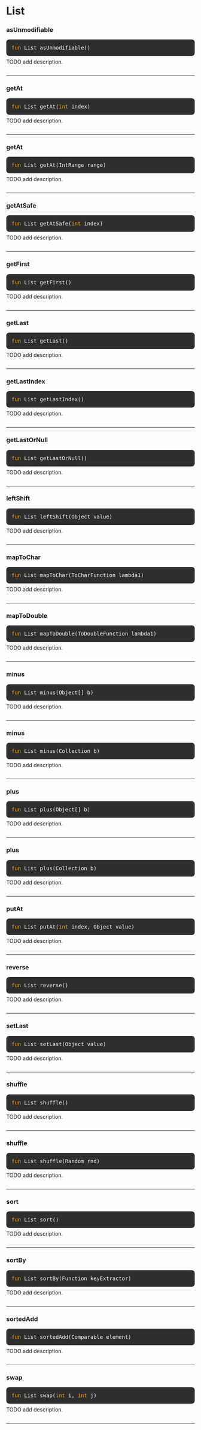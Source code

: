 # List

### asUnmodifiable
<div style="background-color: #2e2e2e; padding: 1em; border-radius: 8px; margin-bottom: 1em; color: #f8f8f2; font-family: monospace;">
<code style="all: unset; font-family: monospace; color: inherit;">
<span style='color: orange;'>fun</span> List asUnmodifiable()</code>
</div>
<p style="margin-top: -0.5em; margin-bottom: 2em;">
TODO add description.
</p>

---

### getAt
<div style="background-color: #2e2e2e; padding: 1em; border-radius: 8px; margin-bottom: 1em; color: #f8f8f2; font-family: monospace;">
<code style="all: unset; font-family: monospace; color: inherit;">
<span style='color: orange;'>fun</span> List getAt(<span style='color: orange;'>int </span>index)</code>
</div>
<p style="margin-top: -0.5em; margin-bottom: 2em;">
TODO add description.
</p>

---

### getAt
<div style="background-color: #2e2e2e; padding: 1em; border-radius: 8px; margin-bottom: 1em; color: #f8f8f2; font-family: monospace;">
<code style="all: unset; font-family: monospace; color: inherit;">
<span style='color: orange;'>fun</span> List getAt(IntRange range)</code>
</div>
<p style="margin-top: -0.5em; margin-bottom: 2em;">
TODO add description.
</p>

---

### getAtSafe
<div style="background-color: #2e2e2e; padding: 1em; border-radius: 8px; margin-bottom: 1em; color: #f8f8f2; font-family: monospace;">
<code style="all: unset; font-family: monospace; color: inherit;">
<span style='color: orange;'>fun</span> List getAtSafe(<span style='color: orange;'>int </span>index)</code>
</div>
<p style="margin-top: -0.5em; margin-bottom: 2em;">
TODO add description.
</p>

---

### getFirst
<div style="background-color: #2e2e2e; padding: 1em; border-radius: 8px; margin-bottom: 1em; color: #f8f8f2; font-family: monospace;">
<code style="all: unset; font-family: monospace; color: inherit;">
<span style='color: orange;'>fun</span> List getFirst()</code>
</div>
<p style="margin-top: -0.5em; margin-bottom: 2em;">
TODO add description.
</p>

---

### getLast
<div style="background-color: #2e2e2e; padding: 1em; border-radius: 8px; margin-bottom: 1em; color: #f8f8f2; font-family: monospace;">
<code style="all: unset; font-family: monospace; color: inherit;">
<span style='color: orange;'>fun</span> List getLast()</code>
</div>
<p style="margin-top: -0.5em; margin-bottom: 2em;">
TODO add description.
</p>

---

### getLastIndex
<div style="background-color: #2e2e2e; padding: 1em; border-radius: 8px; margin-bottom: 1em; color: #f8f8f2; font-family: monospace;">
<code style="all: unset; font-family: monospace; color: inherit;">
<span style='color: orange;'>fun</span> List getLastIndex()</code>
</div>
<p style="margin-top: -0.5em; margin-bottom: 2em;">
TODO add description.
</p>

---

### getLastOrNull
<div style="background-color: #2e2e2e; padding: 1em; border-radius: 8px; margin-bottom: 1em; color: #f8f8f2; font-family: monospace;">
<code style="all: unset; font-family: monospace; color: inherit;">
<span style='color: orange;'>fun</span> List getLastOrNull()</code>
</div>
<p style="margin-top: -0.5em; margin-bottom: 2em;">
TODO add description.
</p>

---

### leftShift
<div style="background-color: #2e2e2e; padding: 1em; border-radius: 8px; margin-bottom: 1em; color: #f8f8f2; font-family: monospace;">
<code style="all: unset; font-family: monospace; color: inherit;">
<span style='color: orange;'>fun</span> List leftShift(Object value)</code>
</div>
<p style="margin-top: -0.5em; margin-bottom: 2em;">
TODO add description.
</p>

---

### mapToChar
<div style="background-color: #2e2e2e; padding: 1em; border-radius: 8px; margin-bottom: 1em; color: #f8f8f2; font-family: monospace;">
<code style="all: unset; font-family: monospace; color: inherit;">
<span style='color: orange;'>fun</span> List mapToChar(ToCharFunction lambda1)</code>
</div>
<p style="margin-top: -0.5em; margin-bottom: 2em;">
TODO add description.
</p>

---

### mapToDouble
<div style="background-color: #2e2e2e; padding: 1em; border-radius: 8px; margin-bottom: 1em; color: #f8f8f2; font-family: monospace;">
<code style="all: unset; font-family: monospace; color: inherit;">
<span style='color: orange;'>fun</span> List mapToDouble(ToDoubleFunction lambda1)</code>
</div>
<p style="margin-top: -0.5em; margin-bottom: 2em;">
TODO add description.
</p>

---

### minus
<div style="background-color: #2e2e2e; padding: 1em; border-radius: 8px; margin-bottom: 1em; color: #f8f8f2; font-family: monospace;">
<code style="all: unset; font-family: monospace; color: inherit;">
<span style='color: orange;'>fun</span> List minus(Object[] b)</code>
</div>
<p style="margin-top: -0.5em; margin-bottom: 2em;">
TODO add description.
</p>

---

### minus
<div style="background-color: #2e2e2e; padding: 1em; border-radius: 8px; margin-bottom: 1em; color: #f8f8f2; font-family: monospace;">
<code style="all: unset; font-family: monospace; color: inherit;">
<span style='color: orange;'>fun</span> List minus(Collection b)</code>
</div>
<p style="margin-top: -0.5em; margin-bottom: 2em;">
TODO add description.
</p>

---

### plus
<div style="background-color: #2e2e2e; padding: 1em; border-radius: 8px; margin-bottom: 1em; color: #f8f8f2; font-family: monospace;">
<code style="all: unset; font-family: monospace; color: inherit;">
<span style='color: orange;'>fun</span> List plus(Object[] b)</code>
</div>
<p style="margin-top: -0.5em; margin-bottom: 2em;">
TODO add description.
</p>

---

### plus
<div style="background-color: #2e2e2e; padding: 1em; border-radius: 8px; margin-bottom: 1em; color: #f8f8f2; font-family: monospace;">
<code style="all: unset; font-family: monospace; color: inherit;">
<span style='color: orange;'>fun</span> List plus(Collection b)</code>
</div>
<p style="margin-top: -0.5em; margin-bottom: 2em;">
TODO add description.
</p>

---

### putAt
<div style="background-color: #2e2e2e; padding: 1em; border-radius: 8px; margin-bottom: 1em; color: #f8f8f2; font-family: monospace;">
<code style="all: unset; font-family: monospace; color: inherit;">
<span style='color: orange;'>fun</span> List putAt(<span style='color: orange;'>int </span>index, Object value)</code>
</div>
<p style="margin-top: -0.5em; margin-bottom: 2em;">
TODO add description.
</p>

---

### reverse
<div style="background-color: #2e2e2e; padding: 1em; border-radius: 8px; margin-bottom: 1em; color: #f8f8f2; font-family: monospace;">
<code style="all: unset; font-family: monospace; color: inherit;">
<span style='color: orange;'>fun</span> List reverse()</code>
</div>
<p style="margin-top: -0.5em; margin-bottom: 2em;">
TODO add description.
</p>

---

### setLast
<div style="background-color: #2e2e2e; padding: 1em; border-radius: 8px; margin-bottom: 1em; color: #f8f8f2; font-family: monospace;">
<code style="all: unset; font-family: monospace; color: inherit;">
<span style='color: orange;'>fun</span> List setLast(Object value)</code>
</div>
<p style="margin-top: -0.5em; margin-bottom: 2em;">
TODO add description.
</p>

---

### shuffle
<div style="background-color: #2e2e2e; padding: 1em; border-radius: 8px; margin-bottom: 1em; color: #f8f8f2; font-family: monospace;">
<code style="all: unset; font-family: monospace; color: inherit;">
<span style='color: orange;'>fun</span> List shuffle()</code>
</div>
<p style="margin-top: -0.5em; margin-bottom: 2em;">
TODO add description.
</p>

---

### shuffle
<div style="background-color: #2e2e2e; padding: 1em; border-radius: 8px; margin-bottom: 1em; color: #f8f8f2; font-family: monospace;">
<code style="all: unset; font-family: monospace; color: inherit;">
<span style='color: orange;'>fun</span> List shuffle(Random rnd)</code>
</div>
<p style="margin-top: -0.5em; margin-bottom: 2em;">
TODO add description.
</p>

---

### sort
<div style="background-color: #2e2e2e; padding: 1em; border-radius: 8px; margin-bottom: 1em; color: #f8f8f2; font-family: monospace;">
<code style="all: unset; font-family: monospace; color: inherit;">
<span style='color: orange;'>fun</span> List sort()</code>
</div>
<p style="margin-top: -0.5em; margin-bottom: 2em;">
TODO add description.
</p>

---

### sortBy
<div style="background-color: #2e2e2e; padding: 1em; border-radius: 8px; margin-bottom: 1em; color: #f8f8f2; font-family: monospace;">
<code style="all: unset; font-family: monospace; color: inherit;">
<span style='color: orange;'>fun</span> List sortBy(Function keyExtractor)</code>
</div>
<p style="margin-top: -0.5em; margin-bottom: 2em;">
TODO add description.
</p>

---

### sortedAdd
<div style="background-color: #2e2e2e; padding: 1em; border-radius: 8px; margin-bottom: 1em; color: #f8f8f2; font-family: monospace;">
<code style="all: unset; font-family: monospace; color: inherit;">
<span style='color: orange;'>fun</span> List sortedAdd(Comparable element)</code>
</div>
<p style="margin-top: -0.5em; margin-bottom: 2em;">
TODO add description.
</p>

---

### swap
<div style="background-color: #2e2e2e; padding: 1em; border-radius: 8px; margin-bottom: 1em; color: #f8f8f2; font-family: monospace;">
<code style="all: unset; font-family: monospace; color: inherit;">
<span style='color: orange;'>fun</span> List swap(<span style='color: orange;'>int </span>i, <span style='color: orange;'>int </span>j)</code>
</div>
<p style="margin-top: -0.5em; margin-bottom: 2em;">
TODO add description.
</p>

---

